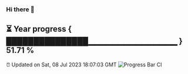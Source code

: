 ### Hi there 👋
⏳ Year progress { ███████████████▁▁▁▁▁▁▁▁▁▁▁▁▁▁▁ } 51.71 %
---
⏰ Updated on Sat, 08 Jul 2023 18:07:03 GMT
![Progress Bar CI](https://github.com/Moyi321/Moyi321/workflows/Progress%20Bar%20CI/badge.svg)
